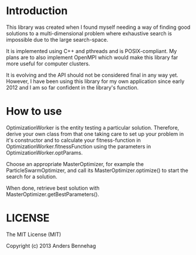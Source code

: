 Introduction
============

This library was created when I found myself needing a way of finding 
good solutions to a multi-dimensional problem where exhaustive search
is impossible due to the large search-space. 

It is implemented using C++ and pthreads and is POSIX-compliant. My plans are
to also implement OpenMPI which would make this library far more 
useful for computer clusters.

It is evolving and the API should not be considered final in any way yet.
However, I have been using this library for my own application since early 2012
and I am so far confident in the library's function.

How to use
==========

OptimizationWorker is the entity testing a particular solution. 
Therefore, derive your own class from that one taking care to 
set up your problem in it's constructor and to calculate your 
fitness-function in OptimizationWorker.fitnessFunction using 
the parameters in OptimizationWorker.optParams.

Choose an appropriate MasterOptimizer, for example the ParticleSwarmOptimizer,
and call its MasterOptimizer.optimize() to start the search for a solution.

When done, retrieve best solution with MasterOptimizer.getBestParameters().

LICENSE
=======

The MIT License (MIT)

Copyright (c) 2013 Anders Bennehag
